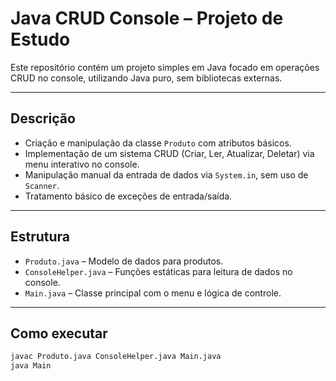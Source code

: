 # Java CRUD Console – Projeto de Estudo

Este repositório contém um projeto simples em Java focado em operações CRUD no console, utilizando Java puro, sem bibliotecas externas.

---

## Descrição

- Criação e manipulação da classe `Produto` com atributos básicos.
- Implementação de um sistema CRUD (Criar, Ler, Atualizar, Deletar) via menu interativo no console.
- Manipulação manual da entrada de dados via `System.in`, sem uso de `Scanner`.
- Tratamento básico de exceções de entrada/saída.

---

## Estrutura

- `Produto.java` – Modelo de dados para produtos.
- `ConsoleHelper.java` – Funções estáticas para leitura de dados no console.
- `Main.java` – Classe principal com o menu e lógica de controle.

---

## Como executar

```bash
javac Produto.java ConsoleHelper.java Main.java
java Main
